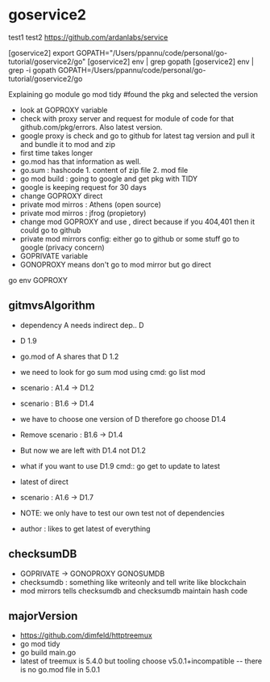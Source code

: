 # goservice2
test1
test2
https://github.com/ardanlabs/service

[goservice2] export GOPATH="/Users/ppannu/code/personal/go-tutorial/goservice2/go" 
[goservice2] env | grep gopath 
[goservice2] env | grep -i gopath
GOPATH=/Users/ppannu/code/personal/go-tutorial/goservice2/go

Explaining go module
go mod tidy #found the pkg and selected the version
- look at GOPROXY variable
- check with proxy server and request for module of code for that github.com/pkg/errors. Also latest version.
- google proxy is check and go to github for latest tag version and pull it and bundle it to mod and zip
- first time takes longer
- go.mod has that information as well.
- go.sum : hashcode 1. content of zip file 2. mod file
- go mod build : going to google and get pkg with TIDY
- google is keeping request for 30 days
- change GOPROXY direct
- private mod mirros : Athens (open source)
- private mod mirros : jfrog (propietory)
- change mod GOPROXY and use , direct because if you 404,401 then it could go to github
- private mod mirrors config: either go to github or some stuff go to google (privacy concern)
- GOPRIVATE variable 
- GONOPROXY means don't go to mod mirror but go direct

go env 
GOPROXY

## gitmvsAlgorithm
- dependency A needs indirect dep.. D
- D 1.9
- go.mod of A shares that D 1.2
- we need to look for go sum mod using cmd: go list mod
- scenario : A1.4 -> D1.2
- scenario : B1.6 -> D1.4
- we have to choose one version of D therefore go choose D1.4
- Remove scenario : B1.6 -> D1.4
- But now we are left with D1.4 not D1.2

- what if you want to use D1.9 cmd:: go get to update to latest 
- latest of direct
- scenario : A1.6 -> D1.7
- NOTE: we only have to test our own test not of dependencies
- author : likes to get latest of everything

## checksumDB

- GOPRIVATE -> GONOPROXY GONOSUMDB
- checksumdb : something like writeonly and tell write like blockchain
- mod mirrors tells checksumdb and checksumdb maintain hash code

## majorVersion
- https://github.com/dimfeld/httptreemux
- go mod tidy
- go build main.go
- latest of treemux is 5.4.0 but tooling choose v5.0.1+incompatible
-- there is no go.mod file in 5.0.1
